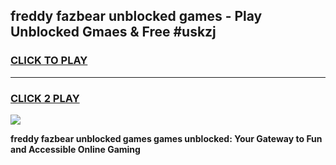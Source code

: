 
## freddy fazbear unblocked games - Play Unblocked Gmaes & Free #uskzj
<h3>
<a href="https://premium.freeplayer.one?title=freddy_fazbear_unblocked_games&ref=03M">CLICK TO PLAY</a></h3>
<hr>

<h3>
<a href="https://premium.freeplayer.one?title=freddy_fazbear_unblocked_games&ref=03M">CLICK 2 PLAY</a>
  
</h3>

<a href="https://premium.freeplayer.one?title=freddy_fazbear_unblocked_games&ref=03M"><img src="https://clearcache.store/games.png"></a>


**freddy fazbear unblocked games games unblocked: Your Gateway to Fun and Accessible Online Gaming**
